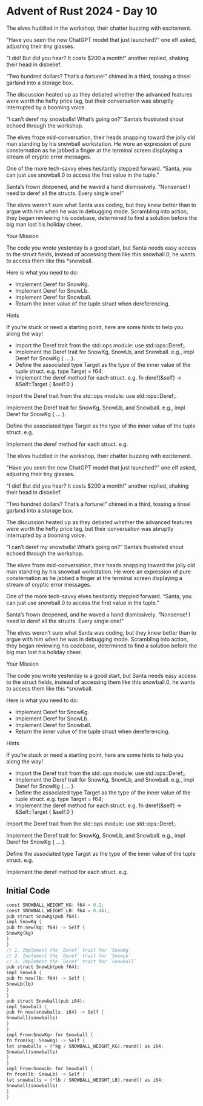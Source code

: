 # Advent of Rust 2024 - Day 10

The elves huddled in the workshop, their chatter buzzing with excitement.

"Have you seen the new ChatGPT model that just launched?" one elf asked, adjusting their tiny glasses.

"I did! But did you hear? It costs $200 a month!" another replied, shaking their head in disbelief.

“Two hundred dollars? That’s a fortune!” chimed in a third, tossing a tinsel garland into a storage box.

The discussion heated up as they debated whether the advanced features were worth the hefty price tag, but their conversation was abruptly interrupted by a booming voice.

“I can’t deref my snowballs! What’s going on?” Santa’s frustrated shout echoed through the workshop.

The elves froze mid-conversation, their heads snapping toward the jolly old man standing by his snowball workstation. He wore an expression of pure consternation as he jabbed a finger at the terminal screen displaying a stream of cryptic error messages.

One of the more tech-savvy elves hesitantly stepped forward. “Santa, you can just use snowball.0 to access the first value in the tuple.”

Santa’s frown deepened, and he waved a hand dismissively. “Nonsense! I need to deref all the structs. Every single one!”

The elves weren’t sure what Santa was coding, but they knew better than to argue with him when he was in debugging mode. Scrambling into action, they began reviewing his codebase, determined to find a solution before the big man lost his holiday cheer.

Your Mission

The code you wrote yesterday is a good start, but Santa needs easy access to the struct fields, instead of accessing them like this snowball.0, he wants to access them like this *snowball.

Here is what you need to do:

- Implement Deref for SnowKg.
- Implement Deref for SnowLb.
- Implement Deref for Snowball.
- Return the inner value of the tuple struct when dereferencing.

Hints

If you’re stuck or need a starting point, here are some hints to help you along the way!

- Import the Deref trait from the std::ops module: use std::ops::Deref;.
- Implement the Deref trait for SnowKg, SnowLb, and Snowball. e.g., impl Deref for SnowKg { ... }.
- Define the associated type Target as the type of the inner value of the tuple struct. e.g.
type Target = f64;
- Implement the deref method for each struct. e.g.
fn deref(&self) -> &Self::Target {
    &self.0
}

Import the Deref trait from the std::ops module: use std::ops::Deref;.

Implement the Deref trait for SnowKg, SnowLb, and Snowball. e.g., impl Deref for SnowKg { ... }.

Define the associated type Target as the type of the inner value of the tuple struct. e.g.

Implement the deref method for each struct. e.g.

The elves huddled in the workshop, their chatter buzzing with excitement.

"Have you seen the new ChatGPT model that just launched?" one elf asked, adjusting their tiny glasses.

"I did! But did you hear? It costs $200 a month!" another replied, shaking their head in disbelief.

“Two hundred dollars? That’s a fortune!” chimed in a third, tossing a tinsel garland into a storage box.

The discussion heated up as they debated whether the advanced features were worth the hefty price tag, but their conversation was abruptly interrupted by a booming voice.

“I can’t deref my snowballs! What’s going on?” Santa’s frustrated shout echoed through the workshop.

The elves froze mid-conversation, their heads snapping toward the jolly old man standing by his snowball workstation. He wore an expression of pure consternation as he jabbed a finger at the terminal screen displaying a stream of cryptic error messages.

One of the more tech-savvy elves hesitantly stepped forward. “Santa, you can just use snowball.0 to access the first value in the tuple.”

Santa’s frown deepened, and he waved a hand dismissively. “Nonsense! I need to deref all the structs. Every single one!”

The elves weren’t sure what Santa was coding, but they knew better than to argue with him when he was in debugging mode. Scrambling into action, they began reviewing his codebase, determined to find a solution before the big man lost his holiday cheer.

Your Mission

The code you wrote yesterday is a good start, but Santa needs easy access to the struct fields, instead of accessing them like this snowball.0, he wants to access them like this *snowball.

Here is what you need to do:

- Implement Deref for SnowKg.
- Implement Deref for SnowLb.
- Implement Deref for Snowball.
- Return the inner value of the tuple struct when dereferencing.

Hints

If you’re stuck or need a starting point, here are some hints to help you along the way!

- Import the Deref trait from the std::ops module: use std::ops::Deref;.
- Implement the Deref trait for SnowKg, SnowLb, and Snowball. e.g., impl Deref for SnowKg { ... }.
- Define the associated type Target as the type of the inner value of the tuple struct. e.g.
type Target = f64;
- Implement the deref method for each struct. e.g.
fn deref(&self) -> &Self::Target {
    &self.0
}

Import the Deref trait from the std::ops module: use std::ops::Deref;.

Implement the Deref trait for SnowKg, SnowLb, and Snowball. e.g., impl Deref for SnowKg { ... }.

Define the associated type Target as the type of the inner value of the tuple struct. e.g.

Implement the deref method for each struct. e.g.

## Initial Code
```rust
const SNOWBALL_WEIGHT_KG: f64 = 0.2;
const SNOWBALL_WEIGHT_LB: f64 = 0.441;
pub struct SnowKg(pub f64);
impl SnowKg {
pub fn new(kg: f64) -> Self {
SnowKg(kg)
}
}
// 1. Implement the `Deref` trait for `SnowKg`
// 2. Implement the `Deref` trait for `SnowLb`
// 3. Implement the `Deref` trait for `Snowball`
pub struct SnowLb(pub f64);
impl SnowLb {
pub fn new(lb: f64) -> Self {
SnowLb(lb)
}
}
pub struct Snowball(pub i64);
impl Snowball {
pub fn new(snowballs: i64) -> Self {
Snowball(snowballs)
}
}
impl From<SnowKg> for Snowball {
fn from(kg: SnowKg) -> Self {
let snowballs = (*kg / SNOWBALL_WEIGHT_KG).round() as i64;
Snowball(snowballs)
}
}
impl From<SnowLb> for Snowball {
fn from(lb: SnowLb) -> Self {
let snowballs = (*lb / SNOWBALL_WEIGHT_LB).round() as i64;
Snowball(snowballs)
}
}
```
